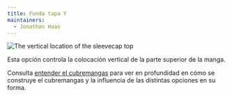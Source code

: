 ```yaml
---
title: Funda tapa Y
maintainers:
  - Jonathan Haas
---
```


![The vertical location of the sleevecap top](./sleevecaptopfactory.svg)

Esta opción controla la colocación vertical de la parte superior de la manga.

<Tip>

Consulta [entender el cubremangas](/docs/designs/brian/options#understanding-the-sleevecap) para ver en profundidad en
cómo se construye el cubremangas y la influencia de las distintas opciones en su forma.

</Tip>
